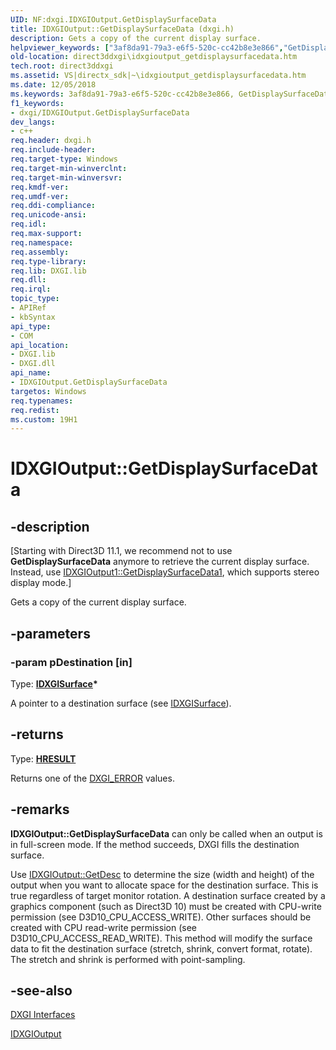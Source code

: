 ```yaml
---
UID: NF:dxgi.IDXGIOutput.GetDisplaySurfaceData
title: IDXGIOutput::GetDisplaySurfaceData (dxgi.h)
description: Gets a copy of the current display surface.
helpviewer_keywords: ["3af8da91-79a3-e6f5-520c-cc42b8e3e866","GetDisplaySurfaceData","GetDisplaySurfaceData method [DXGI]","GetDisplaySurfaceData method [DXGI]","IDXGIOutput interface","IDXGIOutput interface [DXGI]","GetDisplaySurfaceData method","IDXGIOutput.GetDisplaySurfaceData","IDXGIOutput::GetDisplaySurfaceData","direct3ddxgi.idxgioutput_getdisplaysurfacedata","dxgi/IDXGIOutput::GetDisplaySurfaceData"]
old-location: direct3ddxgi\idxgioutput_getdisplaysurfacedata.htm
tech.root: direct3ddxgi
ms.assetid: VS|directx_sdk|~\idxgioutput_getdisplaysurfacedata.htm
ms.date: 12/05/2018
ms.keywords: 3af8da91-79a3-e6f5-520c-cc42b8e3e866, GetDisplaySurfaceData, GetDisplaySurfaceData method [DXGI], GetDisplaySurfaceData method [DXGI],IDXGIOutput interface, IDXGIOutput interface [DXGI],GetDisplaySurfaceData method, IDXGIOutput.GetDisplaySurfaceData, IDXGIOutput::GetDisplaySurfaceData, direct3ddxgi.idxgioutput_getdisplaysurfacedata, dxgi/IDXGIOutput::GetDisplaySurfaceData
f1_keywords:
- dxgi/IDXGIOutput.GetDisplaySurfaceData
dev_langs:
- c++
req.header: dxgi.h
req.include-header: 
req.target-type: Windows
req.target-min-winverclnt: 
req.target-min-winversvr: 
req.kmdf-ver: 
req.umdf-ver: 
req.ddi-compliance: 
req.unicode-ansi: 
req.idl: 
req.max-support: 
req.namespace: 
req.assembly: 
req.type-library: 
req.lib: DXGI.lib
req.dll: 
req.irql: 
topic_type:
- APIRef
- kbSyntax
api_type:
- COM
api_location:
- DXGI.lib
- DXGI.dll
api_name:
- IDXGIOutput.GetDisplaySurfaceData
targetos: Windows
req.typenames: 
req.redist: 
ms.custom: 19H1
---
```


# IDXGIOutput::GetDisplaySurfaceData


## -description


<p class="CCE_Message">[Starting with Direct3D 11.1, we recommend not to use <b>GetDisplaySurfaceData</b> anymore to retrieve the current display surface. Instead, use <a href="https://docs.microsoft.com/windows/desktop/api/dxgi1_2/nf-dxgi1_2-idxgioutput1-getdisplaysurfacedata1">IDXGIOutput1::GetDisplaySurfaceData1</a>, which supports stereo display mode.]

Gets a copy of the current display surface.


## -parameters




### -param pDestination [in]

Type: <b><a href="https://docs.microsoft.com/windows/desktop/api/dxgi/nn-dxgi-idxgisurface">IDXGISurface</a>*</b>

A pointer to a destination surface (see <a href="https://docs.microsoft.com/windows/desktop/api/dxgi/nn-dxgi-idxgisurface">IDXGISurface</a>).


## -returns



Type: <b><a href="/windows/win32/com/structure-of-com-error-codes">HRESULT</a></b>

Returns one of the <a href="https://docs.microsoft.com/windows/desktop/direct3ddxgi/dxgi-error">DXGI_ERROR</a> values.




## -remarks



<b>IDXGIOutput::GetDisplaySurfaceData</b> can only be called when an output is in full-screen mode. If the method succeeds, DXGI fills the destination surface.

Use <a href="https://docs.microsoft.com/windows/desktop/api/dxgi/nf-dxgi-idxgioutput-getdesc">IDXGIOutput::GetDesc</a> to determine the size (width and height) of the output when you want to allocate space for the destination surface. This is true regardless of target monitor rotation. A destination surface created by a graphics component (such as Direct3D 10) must be created with CPU-write permission (see D3D10_CPU_ACCESS_WRITE). Other surfaces should be created with CPU read-write permission (see D3D10_CPU_ACCESS_READ_WRITE). This method will modify the surface data to fit the destination surface (stretch, shrink, convert format, rotate). The stretch and shrink is performed with point-sampling.




## -see-also




<a href="https://docs.microsoft.com/windows/desktop/direct3ddxgi/d3d10-graphics-reference-dxgi-interfaces">DXGI Interfaces</a>



<a href="https://docs.microsoft.com/windows/desktop/api/dxgi/nn-dxgi-idxgioutput">IDXGIOutput</a>
 

 

